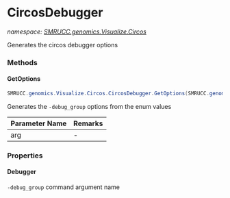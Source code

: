 ﻿# CircosDebugger
_namespace: [SMRUCC.genomics.Visualize.Circos](./index.md)_

Generates the circos debugger options



### Methods

#### GetOptions
```csharp
SMRUCC.genomics.Visualize.Circos.CircosDebugger.GetOptions(SMRUCC.genomics.Visualize.Circos.DebugGroups)
```
Generates the ``-debug_group`` options from the enum values

|Parameter Name|Remarks|
|--------------|-------|
|arg|-|



### Properties

#### Debugger
``-debug_group`` command argument name
